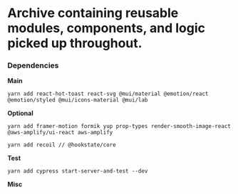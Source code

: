 # Archive containing reusable modules, components, and logic picked up throughout.

### Dependencies

**Main**

```
yarn add react-hot-toast react-svg @mui/material @emotion/react @emotion/styled @mui/icons-material @mui/lab
```

**Optional**

```
yarn add framer-motion formik yup prop-types render-smooth-image-react @aws-amplify/ui-react aws-amplify

yarn add recoil // @hookstate/core
```

**Test**

```
yarn add cypress start-server-and-test --dev

```

**Misc**

```

```

